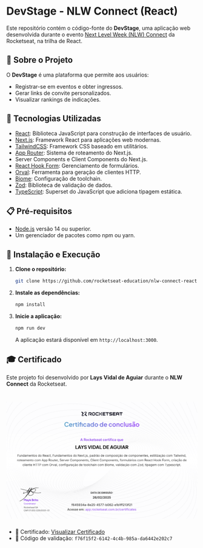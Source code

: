 # DevStage - NLW Connect (React)

Este repositório contém o código-fonte do **DevStage**, uma aplicação web desenvolvida durante o evento [Next Level Week (NLW) Connect](https://www.rocketseat.com.br/eventos/nlw) da Rocketseat, na trilha de React.

## 📌 Sobre o Projeto

O **DevStage** é uma plataforma que permite aos usuários:

- Registrar-se em eventos e obter ingressos.
- Gerar links de convite personalizados.
- Visualizar rankings de indicações.

## 🚀 Tecnologias Utilizadas

- [React](https://react.dev/): Biblioteca JavaScript para construção de interfaces de usuário.
- [Next.js](https://nextjs.org/): Framework React para aplicações web modernas.
- [TailwindCSS](https://tailwindcss.com/): Framework CSS baseado em utilitários.
- [App Router](https://nextjs.org/docs/app): Sistema de roteamento do Next.js.
- Server Components e Client Components do Next.js.
- [React Hook Form](https://react-hook-form.com/): Gerenciamento de formulários.
- [Orval](https://orval.dev/): Ferramenta para geração de clientes HTTP.
- [Biome](https://biomejs.dev/): Configuração de toolchain.
- [Zod](https://zod.dev/): Biblioteca de validação de dados.
- [TypeScript](https://www.typescriptlang.org/): Superset do JavaScript que adiciona tipagem estática.

## 📋 Pré-requisitos

- [Node.js](https://nodejs.org/) versão 14 ou superior.
- Um gerenciador de pacotes como npm ou yarn.

## 🔧 Instalação e Execução

1. **Clone o repositório:**
   ```bash
   git clone https://github.com/rocketseat-education/nlw-connect-react.git
   ```

2. **Instale as dependências:**
   ```bash
   npm install
   ```

3. **Inicie a aplicação:**
   ```bash
   npm run dev
   ```
   A aplicação estará disponível em `http://localhost:3000`.

## 🎓 Certificado

Este projeto foi desenvolvido por **Lays Vidal de Aguiar** durante o **NLW Connect** da Rocketseat.

<h1 align="center">
  <img src=./src/assets/Certificado.png>
</h1>

- 📜 Certificado: [Visualizar Certificado](https://app.rocketseat.com.br/certificates/f76f15f2-6142-4c4b-985a-da6442e202c7)
- 🔑 Código de validação: `f76f15f2-6142-4c4b-985a-da6442e202c7`
